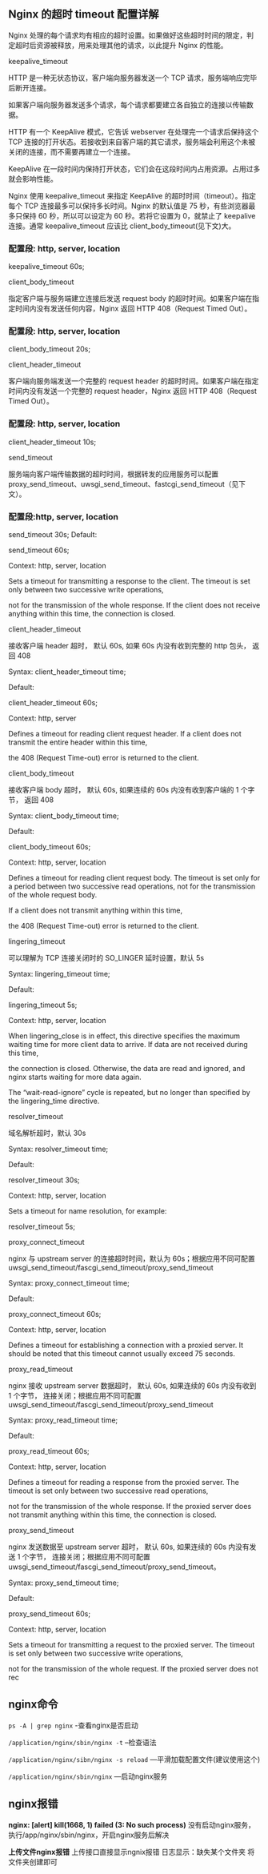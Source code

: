 <TOC />

## Nginx 的超时 timeout 配置详解
Nginx 处理的每个请求均有相应的超时设置。如果做好这些超时时间的限定，判定超时后资源被释放，用来处理其他的请求，以此提升 Nginx 的性能。

keepalive_timeout

HTTP 是一种无状态协议，客户端向服务器发送一个 TCP 请求，服务端响应完毕后断开连接。

如果客户端向服务器发送多个请求，每个请求都要建立各自独立的连接以传输数据。

HTTP 有一个 KeepAlive 模式，它告诉 webserver 在处理完一个请求后保持这个 TCP 连接的打开状态。若接收到来自客户端的其它请求，服务端会利用这个未被关闭的连接，而不需要再建立一个连接。

KeepAlive 在一段时间内保持打开状态，它们会在这段时间内占用资源。占用过多就会影响性能。

Nginx 使用 keepalive_timeout 来指定 KeepAlive 的超时时间（timeout）。指定每个 TCP 连接最多可以保持多长时间。Nginx 的默认值是 75 秒，有些浏览器最多只保持 60 秒，所以可以设定为 60 秒。若将它设置为 0，就禁止了 keepalive 连接。通常 keepalive_timeout 应该比 client_body_timeout(见下文)大。

### 配置段: http, server, location

keepalive_timeout 60s;

client_body_timeout

指定客户端与服务端建立连接后发送 request body 的超时时间。如果客户端在指定时间内没有发送任何内容，Nginx 返回 HTTP 408（Request Timed Out）。

### 配置段: http, server, location

client_body_timeout 20s;

client_header_timeout

客户端向服务端发送一个完整的 request header 的超时时间。如果客户端在指定时间内没有发送一个完整的 request header，Nginx 返回 HTTP 408（Request Timed Out）。

### 配置段: http, server, location

client_header_timeout 10s;

send_timeout

服务端向客户端传输数据的超时时间，根据转发的应用服务可以配置 proxy_send_timeout、uwsgi_send_timeout、fastcgi_send_timeout（见下文）。

### 配置段:http, server, location

send_timeout 30s;
Default: 

send_timeout 60s;

Context: http, server, location

Sets a timeout for transmitting a response to the client. The timeout is set only between two successive write operations,

not for the transmission of the whole response. If the client does not receive anything within this time, the connection is closed.


 
client_header_timeout

接收客户端 header 超时， 默认 60s, 如果 60s 内没有收到完整的 http 包头， 返回 408

Syntax: client_header_timeout time;

Default: 

client_header_timeout 60s;

Context: http, server

Defines a timeout for reading client request header. If a client does not transmit the entire header within this time,

the 408 (Request Time-out) error is returned to the client.

client_body_timeout

接收客户端 body 超时， 默认 60s, 如果连续的 60s 内没有收到客户端的 1 个字节， 返回 408

Syntax: client_body_timeout time;

Default: 

client_body_timeout 60s;

Context: http, server, location

Defines a timeout for reading client request body. The timeout is set only for a period between two successive read operations, not for the transmission of the whole request body.

If a client does not transmit anything within this time,

the 408 (Request Time-out) error is returned to the client.

lingering_timeout

可以理解为 TCP 连接关闭时的 SO_LINGER 延时设置，默认 5s

Syntax: lingering_timeout time;

Default: 

lingering_timeout 5s;

Context: http, server, location

When lingering_close is in effect, this directive specifies the maximum waiting time for more client data to arrive. If data are not received during this time,

the connection is closed. Otherwise, the data are read and ignored, and nginx starts waiting for more data again.

The “wait-read-ignore” cycle is repeated, but no longer than specified by the lingering_time directive.


 
resolver_timeout

域名解析超时，默认 30s

Syntax: resolver_timeout time;

Default: 

resolver_timeout 30s;

Context: http, server, location

Sets a timeout for name resolution, for example:

resolver_timeout 5s;

proxy_connect_timeout

nginx 与 upstream server 的连接超时时间，默认为 60s；根据应用不同可配置 uwsgi_send_timeout/fascgi_send_timeout/proxy_send_timeout

Syntax: proxy_connect_timeout time;

Default: 

proxy_connect_timeout 60s;

Context: http, server, location

Defines a timeout for establishing a connection with a proxied server. It should be noted that this timeout cannot usually exceed 75 seconds.

proxy_read_timeout

nginx 接收 upstream server 数据超时， 默认 60s, 如果连续的 60s 内没有收到 1 个字节， 连接关闭；根据应用不同可配置 uwsgi_send_timeout/fascgi_send_timeout/proxy_send_timeout

Syntax: proxy_read_timeout time;

Default: 

proxy_read_timeout 60s;

Context: http, server, location

Defines a timeout for reading a response from the proxied server. The timeout is set only between two successive read operations,

not for the transmission of the whole response. If the proxied server does not transmit anything within this time, the connection is closed.

proxy_send_timeout

nginx 发送数据至 upstream server 超时， 默认 60s, 如果连续的 60s 内没有发送 1 个字节， 连接关闭；根据应用不同可配置 uwsgi_send_timeout/fascgi_send_timeout/proxy_send_timeout。

Syntax: proxy_send_timeout time;

Default: 

proxy_send_timeout 60s;

Context: http, server, location

Sets a timeout for transmitting a request to the proxied server. The timeout is set only between two successive write operations,

not for the transmission of the whole request. If the proxied server does not rec

## nginx命令
`ps -A | grep nginx`    -查看nginx是否启动

`/application/nginx/sbin/nginx -t` –检查语法

`/application/nginx/sibn/nginx -s reload` —平滑加载配置文件(建议使用这个)

`/application/nginx/sbin/nginx` —启动nginx服务 


## nginx报错

**nginx: [alert] kill(1668, 1) failed (3: No such process)**
没有启动nginx服务，执行/app/nginx/sbin/nginx，开启nginx服务后解决

**上传文件nginx报错**
上传接口直接显示ngnix报错
日志显示：缺失某个文件夹
将文件夹创建即可



